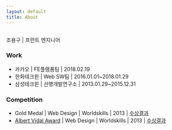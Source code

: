```yaml
---
layout: default
title: About
---
```


<div class="post">
	<img src="{{ '/assets/img/profile.png' | prepend: site.baseurl }}" alt="">
	<p class="intro">
	조용구 | 프런트 엔지니어<br>
	</p>
	<h3>Work</h3>
	<ul>
		<li>카카오 | FE플램폼팀 | 2018.02.19</li>
		<li>한화테크윈 | Web SW팀 | 2016.01.01~2018.01.29</li>
		<li>삼성테크윈 | 선행개발연구소 | 2013.01.29~2015.12.31</li>
  	</ul>
	<h3>Competition</h3>
	<ul>
		<li>Gold Medal | Web Design | Worldskills | 2013 | <a href="https://results.worldskills.org/results?base_skill=127&offset=0&event=9&member=16" target="_blank">수상결과</a></li>
		<li><a href="https://worldskills.org/what/competitions/albert-vidal-award/" target="_blank">Albert Vidal Award</a> | Web Design | Worldskills | 2013 | <a href="https://api.worldskills.org/resources/download/2383/2383/3041?l=en" target="_blank">수상결과</a></li>
  	</ul>
</div>
